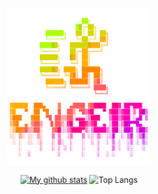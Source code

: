 <div align="center">

<img src="logo-alt.svg" width="50%">

[![My github stats](https://github-readme-stats.vercel.app/api?username=engeir&show_icons=true&theme=dark)](https://github.com/anuraghazra/github-readme-stats)
![Top Langs](https://github-readme-stats.vercel.app/api/top-langs/?username=engeir&theme=dark)

</div>

<!--
![Shell history](https://api.atuin.sh/img/engeir.png?token=00b9c3c06cdbe511282d6568a1817384bd857017)

<img src="output.gif" width="80%" align="center">

**engeir/engeir** is a ✨ _special_ ✨ repository because its `README.md` (this file) appears on your GitHub profile.
### Hi there 👋
Here are some ideas to get you started:
![Top Langs](https://github-readme-stats.vercel.app/api/top-langs/?username=engeir&theme=dark&layout=compact)
[![ReadMe Card](https://github-readme-stats.vercel.app/api/pin/?username=engeir&repo=isr_spectrum&theme=dark)](https://github.com/anuraghazra/github-readme-stats)
- 🔭 I’m currently working on ...
- 🌱 I’m currently learning ...
- 👯 I’m looking to collaborate on ...
- 🤔 I’m looking for help with ...
- 💬 Ask me about ...
- 📫 How to reach me: ...
- 😄 Pronouns: ...
- ⚡ Fun fact: ...
-->
